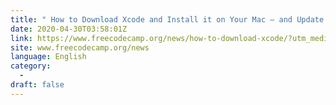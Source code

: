 ```yaml
---
title: " How to Download Xcode and Install it on Your Mac – and Update it for iOS Development "
date: 2020-04-30T03:58:01Z
link: https://www.freecodecamp.org/news/how-to-download-xcode/?utm_medium=RSS&utm_source=news.12bit.vn
site: www.freecodecamp.org/news
language: English
category:
  -   
draft: false
---
```

